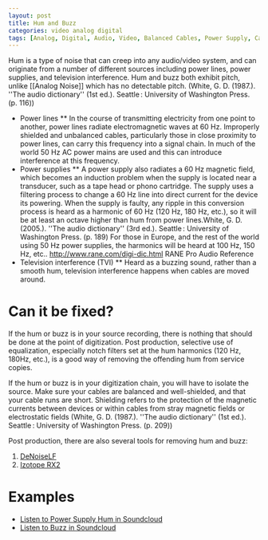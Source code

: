 ```yaml
---
layout: post
title: Hum and Buzz
categories: video analog digital
tags: [Analog, Digital, Audio, Video, Balanced Cables, Power Supply, Cable]
---
```


Hum is a type of noise that can creep into any audio/video system, and can originate from a number of different sources including power lines, power supplies, and television interference. Hum and buzz both exhibit pitch, unlike [[Analog Noise]] which has no detectable pitch. (White, G. D. (1987.). ''The audio dictionary'' (1st ed.). Seattle : University of Washington Press. (p. 116))

* Power lines
** In the course of transmitting electricity from one point to another, power lines radiate electromagnetic waves at 60 Hz. Improperly shielded and unbalanced cables, particularly those in close proximity to power lines, can carry this frequency into a signal chain. In much of the world 50 Hz AC power mains are used and this can introduce interference at this frequency.
* Power supplies
** A power supply also radiates a 60 Hz magnetic field, which becomes an induction problem when the supply is located near a transducer, such as a tape head or phono cartridge. The supply uses a filtering process to change a 60 Hz line into direct current for the device its powering. When the supply is faulty, any ripple in this conversion process is heard as a harmonic of 60 Hz (120 Hz, 180 Hz, etc.), so it will be at least an octave higher than hum from power lines.<ref name="White">White, G. D. (2005.). ''The audio dictionary'' (3rd ed.). Seattle : University of Washington Press. (p. 189)</ref> For those in Europe, and the rest of the world using 50 Hz power supplies, the harmonics will be heard at 100 Hz, 150 Hz, etc.. <ref>http://www.rane.com/digi-dic.html RANE Pro Audio Reference</ref>
* Television interference (TVI)
** Heard as a buzzing sound, rather than a smooth hum, television interference happens when cables are moved around.<ref name="White" />

# Can it be fixed?

If the hum or buzz is in your source recording, there is nothing that should be done at the point of digitization. Post production, selective use of equalization, especially notch filters set at the hum harmonics (120 Hz, 180Hz, etc.), is a good way of removing the offending hum from service copies.

If the hum or buzz is in your digitization chain, you will have to isolate the source. Make sure your cables are balanced and well-shielded, and that your cable runs are short. Shielding refers to the protection of the magnetic currents  between devices or within cables  from stray magnetic fields or electrostatic fields (White, G. D. (1987.). ''The audio dictionary'' (1st ed.). Seattle : University of Washington Press. (p. 209))

Post production, there are also several tools for removing hum and buzz:

1. [DeNoiseLF](http://www.clickrepair.net/noise/software_low_frequency.html)
2. [Izotope RX2](http://www.youtube.com/watch?v=mKCRUM9pYB8)

# Examples  


- [Listen to Power Supply Hum in Soundcloud](https://soundcloud.com/av_artifact_atlas/hum)
- [Listen to Buzz in Soundcloud](https://soundcloud.com/av_artifact_atlas/buzz)
